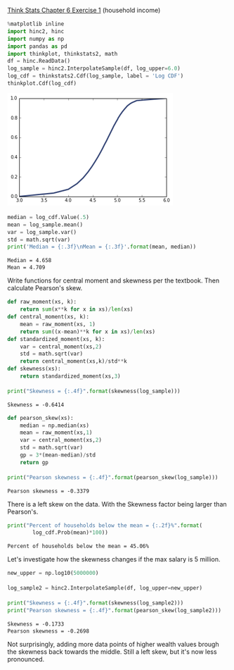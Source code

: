 [Think Stats Chapter 6 Exercise 1](http://greenteapress.com/thinkstats2/html/thinkstats2007.html#toc60) (household income)



```python
%matplotlib inline
import hinc2, hinc
import numpy as np
import pandas as pd
import thinkplot, thinkstats2, math
df = hinc.ReadData()
log_sample = hinc2.InterpolateSample(df, log_upper=6.0)
log_cdf = thinkstats2.Cdf(log_sample, label = 'Log CDF')
thinkplot.Cdf(log_cdf)
```

![png](6_1.png)

```python
median = log_cdf.Value(.5)
mean = log_sample.mean()
var = log_sample.var()
std = math.sqrt(var)
print('Median = {:.3f}\nMean = {:.3f}'.format(mean, median))
```

    Median = 4.658
    Mean = 4.709


Write functions for central moment and skewness per the textbook. Then calculate Pearson's skew.


```python
def raw_moment(xs, k):
    return sum(x**k for x in xs)/len(xs)
def central_moment(xs, k):
    mean = raw_moment(xs, 1)
    return sum((x-mean)**k for x in xs)/len(xs)
def standardized_moment(xs, k):
    var = central_moment(xs,2)
    std = math.sqrt(var)
    return central_moment(xs,k)/std**k
def skewness(xs):
    return standardized_moment(xs,3)

print("Skewness = {:.4f}".format(skewness(log_sample)))
```

    Skewness = -0.6414



```python
def pearson_skew(xs):
    median = np.median(xs)
    mean = raw_moment(xs,1)
    var = central_moment(xs,2)
    std = math.sqrt(var)
    gp = 3*(mean-median)/std
    return gp

print("Pearson skewness = {:.4f}".format(pearson_skew(log_sample)))
```

    Pearson skewness = -0.3379


There is a left skew on the data. With the Skewness factor being larger than Pearson's.


```python
print("Percent of households below the mean = {:.2f}%".format(
        log_cdf.Prob(mean)*100))
```

    Percent of households below the mean = 45.06%


Let's investigate how the skewness changes if the max salary is 5 million.


```python
new_upper = np.log10(5000000)

log_sample2 = hinc2.InterpolateSample(df, log_upper=new_upper)

print("Skewness = {:.4f}".format(skewness(log_sample2)))
print("Pearson skewness = {:.4f}".format(pearson_skew(log_sample2)))
```

    Skewness = -0.1733
    Pearson skewness = -0.2698


Not surprisingly, adding more data points of higher wealth values brough the skewness back towards the middle. Still a left skew, but it's now less pronounced.

